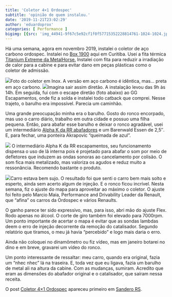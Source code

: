 ```yaml
---
title: 'Coletor 4×1 Ordospec'
subtitle: 'opinião de quem instalou.'
date: '2019-11-21T23:02:29'
author: 'eduardoprox'
categories: [ Performance ]
bigimg: [{src: 'img_44941-9f67c5e92cf1f0f57715352228814761-1024-1024.jpg'}]
---
```


Há uma semana, agora em novembro 2019, instalei o coletor de aço carbono ordospec. Instalei no [Box 1900](https://www.facebook.com/box1900/) aqui em Curitiba. Usei a fita térmica [Titanium Extreme da MetalHorse.](https://metalhorse.com.br/protecao-termica/fita-termica-termo-tape/extreme/fita-termica-titanium-extreme-mhtt-xtm-15m-termotape.html) Instalei com fita para reduzir a irradiação de calor para a cabine e para evitar dano em peças plásticas como o coletor de admissão.


![](https://sanderors.com/wp-content/uploads/2019/11/img_44941-9f67c5e92cf1f0f57715352228814761-1024-1024-1024x683.jpg)Foto do coletor em Inox. A versão em aço carbono é idêntica, mas… preta em aço carbono. 
![](https://sanderors.com/wp-content/uploads/2019/11/20191111_160110-1024x576.jpg)Imagina sair assim diretão.
A instalação levou das 9h às 14h. Em seguida, fui com o escape diretão (foto abaixo) ao GG Escapamentos, onde fiz a solda e instalei todo catback que comprei. Nesse trajeto, o barulho era impossível. Parecia um caminhão.


Uma grande preocupação minha era o barulho. Gosto do ronco encorpado, mas uso o carro diário, trabalho em outra cidade e possuo uma filha pequena. Então, para abafar esse barulho e deixar o ronco agradável, usei um intermediário [Alpha K da RR abafadores](https://www.rrabafadores.com.br/product-page/rr-alpha-k-intermedi%C3%A1rio) e um Barenwald Essen de 2,5″. E, para fechar, uma ponteira Akrapovic “queimada de azul”.



![](https://sanderors.com/wp-content/uploads/2019/11/alphak.png)
 O intermediário Alpha K da RR escapamentos, seu funcionamento dispensa o uso de lã interna pois é projetado para abafar o som por meio de defletores que induzem as ondas sonoras ao cancelamento por colisão. O som fica mais metalizado, mas valoriza os agudos e reduz muito a ressonância. Recomendo bastante o produto. 


![](https://sanderors.com/wp-content/uploads/2019/11/img_532382_4_6c7df1fe-2bd3-4955-8263-e74c91e16f64-1024x575.jpg)Carro estava bem sujo.
O resultado foi que senti o carro bem mais solto e esperto, ainda sem acerto algum de injeção. E o ronco ficou incrível. Nesta semana, fiz o ajuste do mapa para aproveitar ao máximo o coletor. O ajuste foi feito pelo Marcio Maia, Performance and Drivability Leader da Renault, que “afina” os carros da Ordospec e vários Renaults.


O ganho parece ter sido expressivo, mas, para isso, abri mão do ajuste Flex. Rodo apenas no álcool. O corte de giro também foi elevado para 7000rpm. Um ponto importante de acertar o mapa é evitar que as sondas lambdas deem o erro de injeção decorrente da remoção do catalisador. Segundo relatório que tiramos, o meu já havia “percebido” e logo mais daria o erro.


Ainda não coloquei no dinamômetro ou fiz vídeo, mas em janeiro botarei no dino e em breve, gravarei um vídeo do ronco.


Um ponto interessante de ressaltar: meu carro, quando era original, fazia um “nhec nhec” lá na traseira. E, toda vez que eu ligava, fazia um barulho de metal ali na altura da cabine. Com as mudanças, sumiram. Acredito que eram as dimensões do abafador original e o catalisador, que saíram nessa receita.


O post [Coletor 4×1 Ordospec](https://sanderors.com/coletor-4x1-ordospec/) apareceu primeiro em [Sandero RS](https://sanderors.com).

